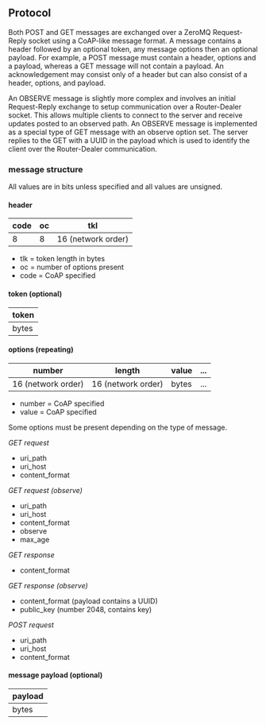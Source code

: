 ## Protocol

Both POST and GET messages are exchanged over a ZeroMQ Request-Reply socket using a CoAP-like message format. A message contains a header followed by an optional token, any message options then an optional payload. For example, a POST message must contain a header, options and a payload, whereas a GET message will not contain a payload. An acknowledgement may consist only of a header but can also consist of a header, options, and payload.

An OBSERVE message is slightly more complex and involves an initial Request-Reply exchange to setup communication over a Router-Dealer socket. This allows multiple clients to connect to the server and receive updates posted to an observed path. An OBSERVE message is implemented as a special type of GET message with an observe option set. The server replies to the GET with a UUID in the payload which is used to identify the client over the Router-Dealer communication.

### message structure

All values are in bits unless specified and all values are unsigned.

#### header

| code | oc | tkl                |
|------|----|--------------------|
|   8  |  8 | 16 (network order) |

* tlk = token length in bytes
* oc = number of options present
* code = CoAP specified

#### token (optional)

| token |
|-------|
| bytes |

#### options (repeating)

| number             | length             | value | ... |
|--------------------|--------------------|-------|-----|
| 16 (network order) | 16 (network order) | bytes | ... |

* number = CoAP specified
* value = CoAP specified

Some options must be present depending on the type of message.

*GET request*

* uri_path
* uri_host
* content_format

*GET request (observe)*

* uri_path
* uri_host
* content_format
* observe
* max_age

*GET response*

* content_format

*GET response (observe)*

* content_format (payload contains a UUID)
* public_key (number 2048, contains key)

*POST request*

* uri_path
* uri_host
* content_format


#### message payload (optional)

| payload |
|---------|
|  bytes  |
